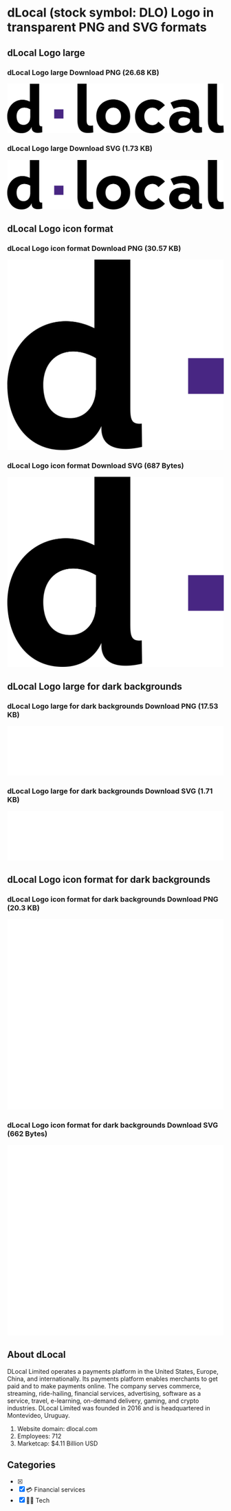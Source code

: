 # dLocal (stock symbol: DLO) Logo in transparent PNG and SVG formats

## dLocal Logo large

### dLocal Logo large Download PNG (26.68 KB)

![dLocal Logo large Download PNG (26.68 KB)](/img/orig/DLO_BIG-eee8cf94.png)

### dLocal Logo large Download SVG (1.73 KB)

![dLocal Logo large Download SVG (1.73 KB)](/img/orig/DLO_BIG-b1fb8a13.svg)

## dLocal Logo icon format

### dLocal Logo icon format Download PNG (30.57 KB)

![dLocal Logo icon format Download PNG (30.57 KB)](/img/orig/DLO-c424aff5.png)

### dLocal Logo icon format Download SVG (687 Bytes)

![dLocal Logo icon format Download SVG (687 Bytes)](/img/orig/DLO-b3395efa.svg)

## dLocal Logo large for dark backgrounds

### dLocal Logo large for dark backgrounds Download PNG (17.53 KB)

![dLocal Logo large for dark backgrounds Download PNG (17.53 KB)](/img/orig/DLO_BIG.D-bfb84d97.png)

### dLocal Logo large for dark backgrounds Download SVG (1.71 KB)

![dLocal Logo large for dark backgrounds Download SVG (1.71 KB)](/img/orig/DLO_BIG.D-166e41f9.svg)

## dLocal Logo icon format for dark backgrounds

### dLocal Logo icon format for dark backgrounds Download PNG (20.3 KB)

![dLocal Logo icon format for dark backgrounds Download PNG (20.3 KB)](/img/orig/DLO.D-11517a68.png)

### dLocal Logo icon format for dark backgrounds Download SVG (662 Bytes)

![dLocal Logo icon format for dark backgrounds Download SVG (662 Bytes)](/img/orig/DLO.D-c52475ed.svg)

## About dLocal

DLocal Limited operates a payments platform in the United States, Europe, China, and internationally. Its payments platform enables merchants to get paid and to make payments online. The company serves commerce, streaming, ride-hailing, financial services, advertising, software as a service, travel, e-learning, on-demand delivery, gaming, and crypto industries. DLocal Limited was founded in 2016 and is headquartered in Montevideo, Uruguay.

1. Website domain: dlocal.com
2. Employees: 712
3. Marketcap: $4.11 Billion USD


## Categories
- [x] 
- [x] 💳 Financial services
- [x] 👩‍💻 Tech
